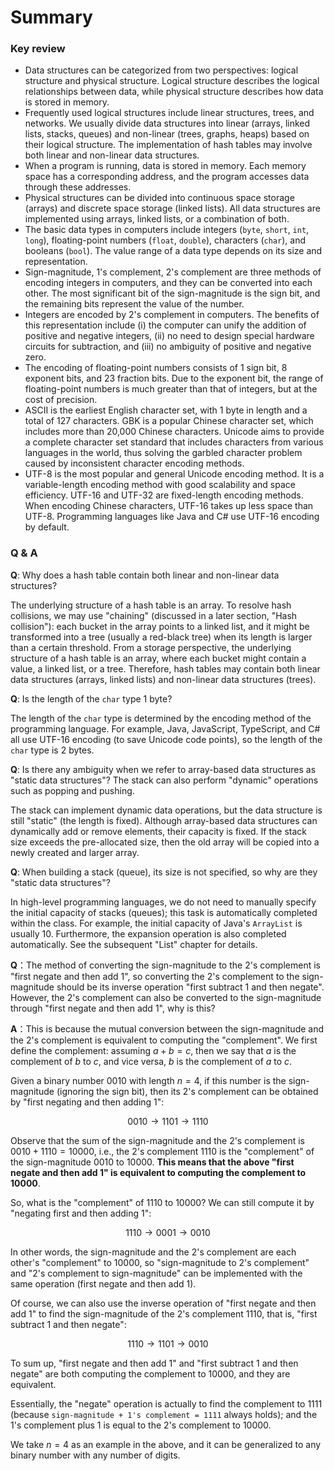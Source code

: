 # Summary

### Key review

- Data structures can be categorized from two perspectives: logical structure and physical structure. Logical structure describes the logical relationships between data, while physical structure describes how data is stored in memory.
- Frequently used logical structures include linear structures, trees, and networks. We usually divide data structures into linear (arrays, linked lists, stacks, queues) and non-linear (trees, graphs, heaps) based on their logical structure. The implementation of hash tables may involve both linear and non-linear data structures.
- When a program is running, data is stored in memory. Each memory space has a corresponding address, and the program accesses data through these addresses.
- Physical structures can be divided into continuous space storage (arrays) and discrete space storage (linked lists). All data structures are implemented using arrays, linked lists, or a combination of both.
- The basic data types in computers include integers (`byte`, `short`, `int`, `long`), floating-point numbers (`float`, `double`), characters (`char`), and booleans (`bool`). The value range of a data type depends on its size and representation.
- Sign-magnitude, 1's complement, 2's complement are three methods of encoding integers in computers, and they can be converted into each other. The most significant bit of the sign-magnitude is the sign bit, and the remaining bits represent the value of the number.
- Integers are encoded by 2's complement in computers. The benefits of this representation include (i) the computer can unify the addition of positive and negative integers, (ii) no need to design special hardware circuits for subtraction, and (iii) no ambiguity of positive and negative zero.
- The encoding of floating-point numbers consists of 1 sign bit, 8 exponent bits, and 23 fraction bits. Due to the exponent bit, the range of floating-point numbers is much greater than that of integers, but at the cost of precision.
- ASCII is the earliest English character set, with 1 byte in length and a total of 127 characters. GBK is a popular Chinese character set, which includes more than 20,000 Chinese characters. Unicode aims to provide a complete character set standard that includes characters from various languages in the world, thus solving the garbled character problem caused by inconsistent character encoding methods.
- UTF-8 is the most popular and general Unicode encoding method. It is a variable-length encoding method with good scalability and space efficiency. UTF-16 and UTF-32 are fixed-length encoding methods. When encoding Chinese characters, UTF-16 takes up less space than UTF-8. Programming languages like Java and C# use UTF-16 encoding by default.

### Q & A

**Q**: Why does a hash table contain both linear and non-linear data structures?

The underlying structure of a hash table is an array. To resolve hash collisions, we may use "chaining" (discussed in a later section, "Hash collision"): each bucket in the array points to a linked list, and it might be transformed into a tree (usually a red-black tree) when its length is larger than a certain threshold.
From a storage perspective, the underlying structure of a hash table is an array, where each bucket might contain a value, a linked list, or a tree. Therefore, hash tables may contain both linear data structures (arrays, linked lists) and non-linear data structures (trees).

**Q**: Is the length of the `char` type 1 byte?

The length of the `char` type is determined by the encoding method of the programming language. For example, Java, JavaScript, TypeScript, and C# all use UTF-16 encoding (to save Unicode code points), so the length of the `char` type is 2 bytes.

**Q**: Is there any ambiguity when we refer to array-based data structures as "static data structures"? The stack can also perform "dynamic" operations such as popping and pushing.

The stack can implement dynamic data operations, but the data structure is still "static" (the length is fixed). Although array-based data structures can dynamically add or remove elements, their capacity is fixed. If the stack size exceeds the pre-allocated size, then the old array will be copied into a newly created and larger array.

**Q**: When building a stack (queue), its size is not specified, so why are they "static data structures"?

In high-level programming languages, we do not need to manually specify the initial capacity of stacks (queues); this task is automatically completed within the class. For example, the initial capacity of Java's `ArrayList` is usually 10. Furthermore, the expansion operation is also completed automatically. See the subsequent "List" chapter for details.

**Q**：The method of converting the sign-magnitude to the 2's complement is "first negate and then add 1", so converting the 2's complement to the sign-magnitude should be its inverse operation "first subtract 1 and then negate".
However, the 2's complement can also be converted to the sign-magnitude through "first negate and then add 1", why is this?

**A**：This is because the mutual conversion between the sign-magnitude and the 2's complement is equivalent to computing the "complement". We first define the complement: assuming $a + b = c$, then we say that $a$ is the complement of $b$ to $c$, and vice versa, $b$ is the complement of $a$ to $c$.

Given a binary number $0010$ with length $n = 4$, if this number is the sign-magnitude (ignoring the sign bit), then its 2's complement can be obtained by "first negating and then adding 1":

$$
0010 \rightarrow 1101 \rightarrow 1110
$$

Observe that the sum of the sign-magnitude and the 2's complement is $0010 + 1110 = 10000$, i.e., the 2's complement $1110$ is the "complement" of the sign-magnitude $0010$ to $10000$. **This means that the above "first negate and then add 1" is equivalent to computing the complement to $10000$**.

So, what is the "complement" of $1110$ to $10000$? We can still compute it by "negating first and then adding 1":

$$
1110 \rightarrow 0001 \rightarrow 0010
$$

In other words, the sign-magnitude and the 2's complement are each other's "complement" to $10000$, so "sign-magnitude to 2's complement" and "2's complement to sign-magnitude" can be implemented with the same operation (first negate and then add 1).

Of course, we can also use the inverse operation of "first negate and then add 1" to find the sign-magnitude of the 2's complement $1110$, that is, "first subtract 1 and then negate":

$$
1110 \rightarrow 1101 \rightarrow 0010
$$

To sum up, "first negate and then add 1" and "first subtract 1 and then negate" are both computing the complement to $10000$, and they are equivalent.

Essentially, the "negate" operation is actually to find the complement to $1111$ (because `sign-magnitude + 1's complement = 1111` always holds); and the 1's complement plus 1 is equal to the 2's complement to $10000$.

We take $n = 4$ as an example in the above, and it can be generalized to any binary number with any number of digits.